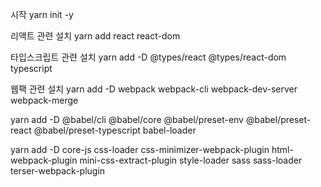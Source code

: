 시작
yarn init -y

리액트 관련 설치
yarn add react react-dom

타입스크립트 관련 설치
yarn add -D @types/react @types/react-dom typescript

웹팩 관련 설치
yarn add -D webpack webpack-cli webpack-dev-server webpack-merge

yarn add -D @babel/cli @babel/core @babel/preset-env @babel/preset-react @babel/preset-typescript babel-loader

yarn add -D core-js css-loader css-minimizer-webpack-plugin html-webpack-plugin mini-css-extract-plugin style-loader sass sass-loader terser-webpack-plugin
